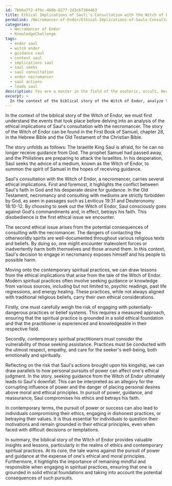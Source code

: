 ```yaml
---
id: 7bb6a7f2-4fbc-460b-8277-2d3c67384463
title: Ethical Implications of Saul\'s Consultation with the Witch of Endor
permalink: /Necromancer-of-Endor/Ethical-Implications-of-Sauls-Consultation-with-the-Witch-of-Endor/
categories:
  - Necromancer of Endor
  - KnowledgeChallenge
tags:
  - endor saul
  - witch endor
  - guidance saul
  - context saul
  - implications saul
  - saul seeks
  - saul consultation
  - endor necromancer
  - saul actions
  - leads saul
description: You are a master in the field of the esoteric, occult, Necromancer of Endor and Education. You are a writer of tests, challenges, books and deep knowledge on Necromancer of Endor for initiates and students to gain deep insights and understanding from. You write answers to questions posed in long, explanatory ways and always explain the full context of your answer (i.e., related concepts, formulas, examples, or history), as well as the step-by-step thinking process you take to answer the challenges. Be rigorous and thorough, and summarize the key themes, ideas, and conclusions at the end.
excerpt: > 
  In the context of the biblical story of the Witch of Endor, analyze the ethical implications of Saul's consultation with the necromancer and explore how those lessons can be applied to contemporary spiritual practices. Furthermore, reflect on the risk that Saul's actions brought upon his kingship, drawing parallels to how personal pursuits of power can affect one's own ethical judgment.
---
```

In the context of the biblical story of the Witch of Endor, we must first understand the events that took place before delving into an analysis of the ethical implications of Saul's consultation with the necromancer. The story of the Witch of Endor can be found in the First Book of Samuel, chapter 28, in the Hebrew Bible and the Old Testament of the Christian Bible.

The story unfolds as follows: The Israelite King Saul is afraid, for he can no longer receive guidance from God. The prophet Samuel had passed away, and the Philistines are preparing to attack the Israelites. In his desperation, Saul seeks the advice of a medium, known as the Witch of Endor, to summon the spirit of Samuel in the hopes of receiving guidance.

Saul's consultation with the Witch of Endor, a necromancer, carries several ethical implications. First and foremost, it highlights the conflict between Saul's faith in God and his desperate desire for guidance. In the Old Testament, necromancy and consulting with mediums are strictly forbidden by God, as seen in passages such as Leviticus 19:31 and Deuteronomy 18:10-12. By choosing to seek out the Witch of Endor, Saul consciously goes against God's commandments and, in effect, betrays his faith. This disobedience is the first ethical issue we encounter.

The second ethical issue arises from the potential consequences of consulting with the necromancer. The dangers of contacting the otherworldly spirits are well-documented throughout various religious texts and beliefs. By doing so, one might encounter malevolent forces or inadvertently harm both themselves and those around them. In this context, Saul's decision to engage in necromancy exposes himself and his people to possible harm.

Moving onto the contemporary spiritual practices, we can draw lessons from the ethical implications that arise from the tale of the Witch of Endor. Modern spiritual practices often involve seeking guidance or knowledge from various sources, including but not limited to, psychic readings, past life regressions, and energy healing. These practices, while not always aligned with traditional religious beliefs, carry their own ethical considerations.

Firstly, one must carefully weigh the risk of engaging with potentially-dangerous practices or belief systems. This requires a measured approach, ensuring that the spiritual practice is grounded in a solid ethical foundation and that the practitioner is experienced and knowledgeable in their respective field.

Secondly, contemporary spiritual practitioners must consider the vulnerability of those seeking assistance. Practices must be conducted with the utmost respect, empathy, and care for the seeker's well-being, both emotionally and spiritually.

Reflecting on the risk that Saul's actions brought upon his kingship, we can draw parallels to how personal pursuits of power can affect one's ethical judgment. In the story, seeking guidance from the Witch of Endor ultimately leads to Saul's downfall. This can be interpreted as an allegory for the corrupting influence of power and the danger of placing personal desires above moral and ethical principles. In pursuit of power, guidance, and reassurance, Saul compromises his ethics and betrays his faith.

In contemporary terms, the pursuit of power or success can also lead to individuals compromising their ethics, engaging in dishonest practices, or betraying their values. It is thus essential for individuals to question their motivations and remain grounded in their ethical principles, even when faced with difficult decisions or temptations.

In summary, the biblical story of the Witch of Endor provides valuable insights and lessons, particularly in the realms of ethics and contemporary spiritual practices. At its core, the tale warns against the pursuit of power and guidance at the expense of one's ethical and moral principles. Furthermore, it highlights the importance of remaining mindful and responsible when engaging in spiritual practices, ensuring that one is grounded in solid ethical foundations and taking into account the potential consequences of such pursuits.
